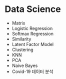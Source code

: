 # Data Science

- Matrix
- Logistic Regression
- Softmax Regression
- Similarity
- Latent Factor Model
- Clustering
- KNN
- PCA
- Naive Bayes
- Covid-19 데이터 분석
